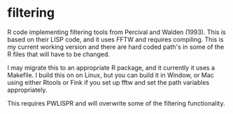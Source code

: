 filtering
==========

R code implementing filtering tools from Percival and Walden (1993). This is based on their LISP code, and it uses FFTW and requires compiling. This is my current working version and there are hard coded path's in some of the R files that will have to be changed. 

I may migrate this to an appropriate R package, and it currently it uses a Makefile. I build this on on Linux, but you can build it in Window, or Mac using either Rtools or Fink if you set up fftw and set the path variables appropriately.

This requires PWLISPR and will overwrite some of the filtering functionality.
